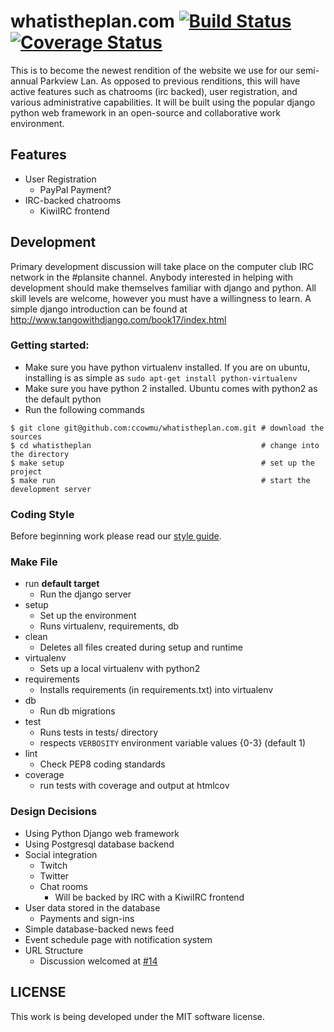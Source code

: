 whatistheplan.com [![Build Status](https://travis-ci.org/ccowmu/whatistheplan.com.svg?branch=master)](https://travis-ci.org/ccowmu/whatistheplan.com) [![Coverage Status](https://coveralls.io/repos/ccowmu/whatistheplan.com/badge.svg?branch=master)](https://coveralls.io/r/ccowmu/whatistheplan.com?branch=master)
=================

This is to become the newest rendition of the website we use for our semi-annual Parkview Lan. As opposed to previous renditions, this will have active features such as chatrooms (irc backed), user registration, and various administrative capabilities. It will be built using the popular django python web framework in an open-source and collaborative work environment.

Features
--------

- User Registration
  - PayPal Payment?
- IRC-backed chatrooms
  - KiwiIRC frontend

Development
-----------

Primary development discussion will take place on the computer club IRC network in the #plansite channel. Anybody interested in helping with development should make themselves familiar with django and python. All skill levels are welcome, however you must have a willingness to learn. A simple django introduction can be found at http://www.tangowithdjango.com/book17/index.html

### Getting started:

- Make sure you have python virtualenv installed. If you are on ubuntu, installing is as simple as `sudo apt-get install python-virtualenv`
- Make sure you have python 2 installed. Ubuntu comes with python2 as the default python
- Run the following commands

```shell
$ git clone git@github.com:ccowmu/whatistheplan.com.git # download the sources
$ cd whatistheplan                                      # change into the directory
$ make setup                                            # set up the project
$ make run                                              # start the development server
```

### Coding Style
Before beginning work please read our [style guide](STYLE.md).

### Make File

- run **default target**
  - Run the django server
- setup
  - Set up the environment
  - Runs virtualenv, requirements, db
- clean
  - Deletes all files created during setup and runtime
- virtualenv
  - Sets up a local virtualenv with python2
- requirements
  - Installs requirements (in requirements.txt) into virtualenv
- db
  - Run db migrations
- test
  - Runs tests in tests/ directory
  - respects `VERBOSITY` environment variable values {0-3} (default 1)
- lint
  - Check PEP8 coding standards
- coverage
  - run tests with coverage and output at htmlcov



### Design Decisions

- Using Python Django web framework
- Using Postgresql database backend
- Social integration
  - Twitch
  - Twitter
  - Chat rooms
    - Will be backed by IRC with a KiwiIRC frontend
- User data stored in the database
  - Payments and sign-ins
- Simple database-backed news feed
- Event schedule page with notification system
- URL Structure
  - Discussion welcomed at [#14](https://github.com/ccowmu/whatistheplan.com/issues/14)

LICENSE
-------

This work is being developed under the MIT software license.
